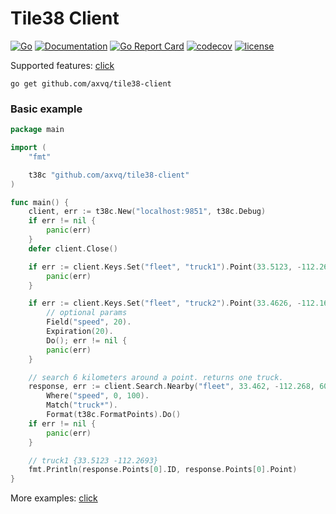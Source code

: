 # Tile38 Client
[![Go](https://github.com/axvq/tile38-client/workflows/Go/badge.svg)](https://github.com/axvq/tile38-client/actions)
[![Documentation](https://pkg.go.dev/badge/github.com/axvq/tile38-client)](https://pkg.go.dev/github.com/axvq/tile38-client?tab=doc)
[![Go Report Card](https://goreportcard.com/badge/github.com/axvq/tile38-client)](https://goreportcard.com/report/github.com/axvq/tile38-client)
[![codecov](https://codecov.io/gh/axvq/tile38-client/branch/master/graph/badge.svg)](https://codecov.io/gh/axvq/tile38-client)
[![license](https://img.shields.io/github/license/axvq/tile38-client.svg)](https://github.com/axvq/tile38-client/blob/master/LICENSE)

Supported features: [click](TODO.md)

```
go get github.com/axvq/tile38-client
```

### Basic example

```go
package main

import (
	"fmt"

	t38c "github.com/axvq/tile38-client"
)

func main() {
	client, err := t38c.New("localhost:9851", t38c.Debug)
	if err != nil {
		panic(err)
	}
	defer client.Close()

	if err := client.Keys.Set("fleet", "truck1").Point(33.5123, -112.2693).Do(); err != nil {
		panic(err)
	}

	if err := client.Keys.Set("fleet", "truck2").Point(33.4626, -112.1695).
		// optional params
		Field("speed", 20).
		Expiration(20).
		Do(); err != nil {
		panic(err)
	}

	// search 6 kilometers around a point. returns one truck.
	response, err := client.Search.Nearby("fleet", 33.462, -112.268, 6000).
		Where("speed", 0, 100).
		Match("truck*").
		Format(t38c.FormatPoints).Do()
	if err != nil {
		panic(err)
	}

	// truck1 {33.5123 -112.2693}
	fmt.Println(response.Points[0].ID, response.Points[0].Point)
}
```
More examples: [click](examples)